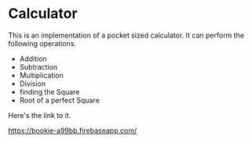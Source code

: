 # Calculator

This is an implementation of a pocket sized calculator. It can perform the following operations.

- Addition
- Subtraction
- Multiplication
- Division
- finding the Square
- Root of a perfect Square

Here's the link to it. 

https://bookie-a99bb.firebaseapp.com/

